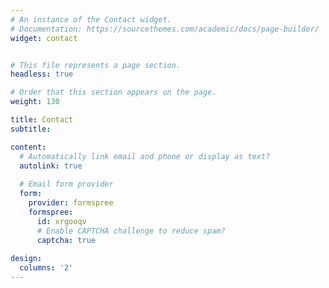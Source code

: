 ```yaml
---
# An instance of the Contact widget.
# Documentation: https://sourcethemes.com/academic/docs/page-builder/
widget: contact


# This file represents a page section.
headless: true

# Order that this section appears on the page.
weight: 130

title: Contact
subtitle:

content:
  # Automatically link email and phone or display as text?
  autolink: true
  
  # Email form provider
  form:
    provider: formspree
    formspree:
      id: xrgooqv
      # Enable CAPTCHA challenge to reduce spam?
      captcha: true
  
design:
  columns: '2'
---
```

